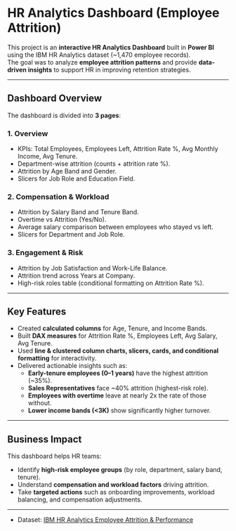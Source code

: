 # HR Analytics Dashboard (Employee Attrition)  

This project is an **interactive HR Analytics Dashboard** built in **Power BI** using the IBM HR Analytics dataset (~1,470 employee records).  
The goal was to analyze **employee attrition patterns** and provide **data-driven insights** to support HR in improving retention strategies.  

---

## Dashboard Overview  

The dashboard is divided into **3 pages**:  

### 1. **Overview**  
- KPIs: Total Employees, Employees Left, Attrition Rate %, Avg Monthly Income, Avg Tenure.  
- Department-wise attrition (counts + attrition rate %).  
- Attrition by Age Band and Gender.  
- Slicers for Job Role and Education Field.  

### 2. **Compensation & Workload**  
- Attrition by Salary Band and Tenure Band.  
- Overtime vs Attrition (Yes/No).  
- Average salary comparison between employees who stayed vs left.  
- Slicers for Department and Job Role.  

### 3. **Engagement & Risk**  
- Attrition by Job Satisfaction and Work-Life Balance.  
- Attrition trend across Years at Company.  
- High-risk roles table (conditional formatting on Attrition Rate %).  

---

## Key Features  

- Created **calculated columns** for Age, Tenure, and Income Bands.  
- Built **DAX measures** for Attrition Rate %, Employees Left, Avg Salary, Avg Tenure.  
- Used **line & clustered column charts, slicers, cards, and conditional formatting** for interactivity.  
- Delivered actionable insights such as:  
  - **Early-tenure employees (0–1 years)** have the highest attrition (~35%).  
  - **Sales Representatives** face ~40% attrition (highest-risk role).  
  - **Employees with overtime** leave at nearly 2x the rate of those without.  
  - **Lower income bands (<3K)** show significantly higher turnover.  

---

## Business Impact  

This dashboard helps HR teams:  
- Identify **high-risk employee groups** (by role, department, salary band, tenure).  
- Understand **compensation and workload factors** driving attrition.  
- Take **targeted actions** such as onboarding improvements, workload balancing, and compensation adjustments.  

---

- Dataset: [IBM HR Analytics Employee Attrition & Performance](https://www.kaggle.com/datasets/pavansubhasht/ibm-hr-analytics-attrition-dataset)  

